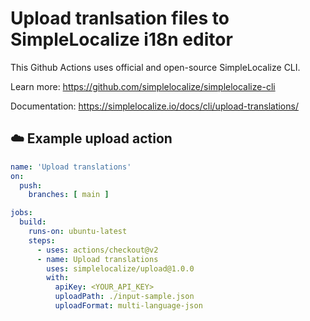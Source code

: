 # Upload tranlsation files to SimpleLocalize i18n editor

This Github Actions uses official and open-source SimpleLocalize CLI.

Learn more: https://github.com/simplelocalize/simplelocalize-cli

Documentation: https://simplelocalize.io/docs/cli/upload-translations/

## ☁️ Example upload action

```yml
name: 'Upload translations'
on:
  push:
    branches: [ main ]

jobs:
  build:
    runs-on: ubuntu-latest
    steps:
      - uses: actions/checkout@v2
      - name: Upload translations
        uses: simplelocalize/upload@1.0.0
        with:
          apiKey: <YOUR_API_KEY>
          uploadPath: ./input-sample.json
          uploadFormat: multi-language-json
```
